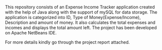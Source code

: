 This repository consists of an Expense Income Tracker application created with the help of Java along with the support of mySQL for data storage. The application is
categorized into ID, Type of Money(Expense/Income), Description and amount of money. It also calculates the total expenses and incomes and displays the total amount 
left. The project has been developed on Apache NetBeans IDE. 

For more details kindly go through the project report attached.
